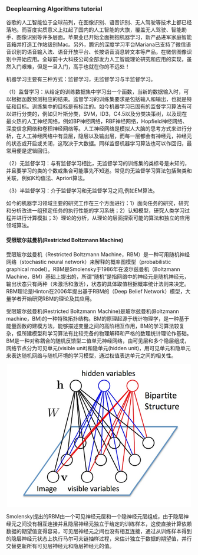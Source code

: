 ### Deeplearning Algorithms tutorial
谷歌的人工智能位于全球前列，在图像识别、语音识别、无人驾驶等技术上都已经落地。而百度实质意义上扛起了国内的人工智能的大旗，覆盖无人驾驶、智能助手、图像识别等许多层面。苹果业已开始全面拥抱机器学习，新产品进军家庭智能音箱并打造工作站级别Mac。另外，腾讯的深度学习平台Mariana已支持了微信语音识别的语音输入法、语音开放平台、长按语音消息转文本等产品，在微信图像识别中开始应用。全球前十大科技公司全部发力人工智能理论研究和应用的实现，虽然入门艰难，但是一旦入门，高手也就在你的不远处！

机器学习主要有三种方式：监督学习，无监督学习与半监督学习。

（1）监督学习：从给定的训练数据集中学习出一个函数，当新的数据输入时，可以根据函数预测相应的结果。监督学习的训练集要求是包括输入和输出，也就是特征和目标。训练集中的目标是有标注的。如今机器学习已固有的监督学习算法有可以进行分类的，例如贝叶斯分类，SVM，ID3，C4.5以及分类决策树，以及现在最火热的人工神经网络，例如BP神经网络，RBF神经网络，Hopfield神经网络、深度信念网络和卷积神经网络等。人工神经网络是模拟人大脑的思考方式来进行分析，在人工神经网络中有显层，隐层以及输出层，而每一层都会有神经元，神经元的状态或开启或关闭，这取决于大数据。同样监督机器学习算法也可以作回归，最常用便是逻辑回归。

（2）无监督学习：与有监督学习相比，无监督学习的训练集的类标号是未知的，并且要学习的类的个数或集合可能事先不知道。常见的无监督学习算法包括聚类和关联，例如K均值法、Apriori算法。

（3）半监督学习：介于监督学习和无监督学习之间,例如EM算法。

如今的机器学习领域主要的研究工作在三个方面进行：1）面向任务的研究，研究和分析改进一组预定任务的执行性能的学习系统；2）认知模型，研究人类学习过程并进行计算模拟；3）理论的分析，从理论的层面探索可能的算法和独立的应用领域算法。

#### 受限玻尔兹曼机(Restricted Boltzmann Machine)

受限玻尔兹曼机（Restricted Boltzmann Machine，RBM）是一种可用随机神经网络（stochastic neural network）来解释的概率图模型（probabilistic graphical model）。RBM是Smolensky于1986年在波尔兹曼机（Boltzmann Machine，BM）基础上提出的，所谓“随机”是指网络中的神经元是随机神经元，输出状态只有两种（未激活和激活），状态的具体取值根据概率统计法则来决定。RBM理论是Hinton在2006年提出基于RBM的（Deep Belief Network）模型，大量学者开始研究RBM的理论及其应用。

受限玻尔兹曼机(Restricted Boltzmann Machine)是玻尔兹曼机(Boltzmann machine，BM)的一种特殊拓扑结构。BM的原理起源于统计物理学，是一种基于能量函数的建模方法，能够描述变量之间的高阶相互作用，BM的学习算法较复杂，但所建模型和学习算法有比较完备的物理解释和严格的数理统计理论作基础。
BM是一种对称耦合的随机反馈型二值单元神经网络，由可见层和多个隐层组成，网络节点分为可见单元(visible unit)和隐单元(hidden unit)，用可见单元和隐单元来表达随机网络与随机环境的学习模型，通过权值表达单元之间的相关性。

<p align="center">
<img width="500" align="center" src="../../images/329.jpg" />
</p>

Smolensky提出的RBM由一个可见神经元层和一个隐神经元层组成，由于隐层神经元之间没有相互连接并且隐层神经元独立于给定的训练样本，这使直接计算依赖数据的期望值变得容易，可见层神经元之间也没有相互连接，通过从训练样本得到的隐层神经元状态上执行马尔可夫链抽样过程，来估计独立于数据的期望值，并行交替更新所有可见层神经元和隐层神经元的值。

